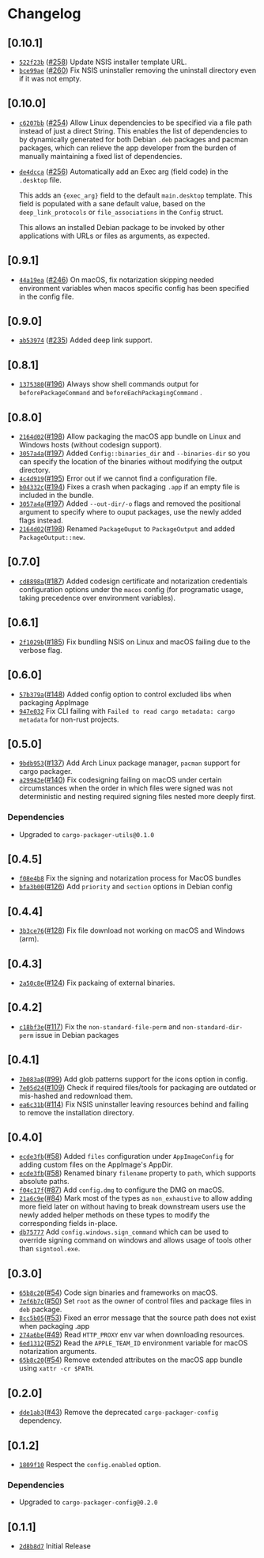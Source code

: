 # Changelog

## \[0.10.1]

- [`522f23b`](https://www.github.com/crabnebula-dev/cargo-packager/commit/522f23bd867b037eeec81c43295aafd38ebe60ec) ([#258](https://www.github.com/crabnebula-dev/cargo-packager/pull/258)) Update NSIS installer template URL.
- [`bce99ae`](https://www.github.com/crabnebula-dev/cargo-packager/commit/bce99aecb4160291a026dcd4750055f9079099f8) ([#260](https://www.github.com/crabnebula-dev/cargo-packager/pull/260)) Fix NSIS uninstaller removing the uninstall directory even if it was not empty.

## \[0.10.0]

- [`c6207bb`](https://www.github.com/crabnebula-dev/cargo-packager/commit/c6207bba042a8a0184ddb7e12650a4cd8f415c23) ([#254](https://www.github.com/crabnebula-dev/cargo-packager/pull/254)) Allow Linux dependencies to be specified via a file path instead of just a direct String.
  This enables the list of dependencies to by dynamically generated for both Debian `.deb` packages and pacman packages,
  which can relieve the app developer from the burden of manually maintaining a fixed list of dependencies.
- [`de4dcca`](https://www.github.com/crabnebula-dev/cargo-packager/commit/de4dccaca4ae758d3adde517cc415a002873e642) ([#256](https://www.github.com/crabnebula-dev/cargo-packager/pull/256)) Automatically add an Exec arg (field code) in the `.desktop` file.

  This adds an `{exec_arg}` field to the default `main.desktop` template.
  This field is populated with a sane default value, based on the
  `deep_link_protocols` or `file_associations` in the `Config` struct.

  This allows an installed Debian package to be invoked by other
  applications with URLs or files as arguments, as expected.

## \[0.9.1]

- [`44a19ea`](https://www.github.com/crabnebula-dev/cargo-packager/commit/44a19eae1f5f26b1bd10ba84dd6eb3d856609a67) ([#246](https://www.github.com/crabnebula-dev/cargo-packager/pull/246)) On macOS, fix notarization skipping needed environment variables when macos specific config has been specified in the config file.

## \[0.9.0]

- [`ab53974`](https://www.github.com/crabnebula-dev/cargo-packager/commit/ab53974b683ce282202e1a550c551eed951e9ca7) ([#235](https://www.github.com/crabnebula-dev/cargo-packager/pull/235)) Added deep link support.

## \[0.8.1]

- [`1375380`](https://www.github.com/crabnebula-dev/cargo-packager/commit/1375380c7c9d2adf55ab18a2ce23917849967995)([#196](https://www.github.com/crabnebula-dev/cargo-packager/pull/196)) Always show shell commands output for `beforePackageCommand` and `beforeEachPackagingCommand` .

## \[0.8.0]

- [`2164d02`](https://www.github.com/crabnebula-dev/cargo-packager/commit/2164d022f5705e59a189007aec7c99cce98136d8)([#198](https://www.github.com/crabnebula-dev/cargo-packager/pull/198)) Allow packaging the macOS app bundle on Linux and Windows hosts (without codesign support).
- [`3057a4a`](https://www.github.com/crabnebula-dev/cargo-packager/commit/3057a4a8440bc4dc897f3038ac821ed181644d43)([#197](https://www.github.com/crabnebula-dev/cargo-packager/pull/197)) Added `Config::binaries_dir` and `--binaries-dir` so you can specify the location of the binaries without modifying the output directory.
- [`4c4d919`](https://www.github.com/crabnebula-dev/cargo-packager/commit/4c4d9194fb0bd2a814f46336747e643b1e208b52)([#195](https://www.github.com/crabnebula-dev/cargo-packager/pull/195)) Error out if we cannot find a configuration file.
- [`b04332c`](https://www.github.com/crabnebula-dev/cargo-packager/commit/b04332c8fc61427dc002a40d9d46bc5f930025c2)([#194](https://www.github.com/crabnebula-dev/cargo-packager/pull/194)) Fixes a crash when packaging `.app` if an empty file is included in the bundle.
- [`3057a4a`](https://www.github.com/crabnebula-dev/cargo-packager/commit/3057a4a8440bc4dc897f3038ac821ed181644d43)([#197](https://www.github.com/crabnebula-dev/cargo-packager/pull/197)) Added `--out-dir/-o` flags and removed the positional argument to specify where to ouput packages, use the newly added flags instead.
- [`2164d02`](https://www.github.com/crabnebula-dev/cargo-packager/commit/2164d022f5705e59a189007aec7c99cce98136d8)([#198](https://www.github.com/crabnebula-dev/cargo-packager/pull/198)) Renamed `PackageOuput` to `PackageOutput` and added `PackageOutput::new`.

## \[0.7.0]

- [`cd8898a`](https://www.github.com/crabnebula-dev/cargo-packager/commit/cd8898a93b66a4aae050fa1006089c3c3b5646f9)([#187](https://www.github.com/crabnebula-dev/cargo-packager/pull/187)) Added codesign certificate and notarization credentials configuration options under the `macos` config (for programatic usage, taking precedence over environment variables).

## \[0.6.1]

- [`2f1029b`](https://www.github.com/crabnebula-dev/cargo-packager/commit/2f1029b2032ac44fd3f3df34307554feb17043b7)([#185](https://www.github.com/crabnebula-dev/cargo-packager/pull/185)) Fix bundling NSIS on Linux and macOS failing due to the verbose flag.

## \[0.6.0]

- [`57b379a`](https://www.github.com/crabnebula-dev/cargo-packager/commit/57b379ad1d9029e767848fda99d4eb6415afe51a)([#148](https://www.github.com/crabnebula-dev/cargo-packager/pull/148)) Added config option to control excluded libs when packaging AppImage
- [`947e032`](https://www.github.com/crabnebula-dev/cargo-packager/commit/947e0328c89d6f043c3ef1b1db5d2252d4f072a5) Fix CLI failing with `Failed to read cargo metadata: cargo metadata` for non-rust projects.

## \[0.5.0]

- [`9bdb953`](https://www.github.com/crabnebula-dev/cargo-packager/commit/9bdb953f1b48c8d69d86e9e42295cd36453c1648)([#137](https://www.github.com/crabnebula-dev/cargo-packager/pull/137)) Add Arch Linux package manager, `pacman` support for cargo packager.
- [`a29943e`](https://www.github.com/crabnebula-dev/cargo-packager/commit/a29943e8c95d70e8b77c23021ce52f6ee13314c8)([#140](https://www.github.com/crabnebula-dev/cargo-packager/pull/140)) Fix codesigning failing on macOS under certain circumstances when the order in which files were signed was not
  deterministic and nesting required signing files nested more deeply first.

### Dependencies

- Upgraded to `cargo-packager-utils@0.1.0`

## \[0.4.5]

- [`f08e4b8`](https://www.github.com/crabnebula-dev/cargo-packager/commit/f08e4b8972b072617fdb78f11e222427e49ebe8e) Fix the signing and notarization process for MacOS bundles
- [`bfa3b00`](https://www.github.com/crabnebula-dev/cargo-packager/commit/bfa3b00cf1087b2ee1e93d9c57b6b577f6294891)([#126](https://www.github.com/crabnebula-dev/cargo-packager/pull/126)) Add `priority` and `section` options in Debian config

## \[0.4.4]

- [`3b3ce76`](https://www.github.com/crabnebula-dev/cargo-packager/commit/3b3ce76da0581cf8d553d6edeb0df24f896c62a6)([#128](https://www.github.com/crabnebula-dev/cargo-packager/pull/128)) Fix file download not working on macOS and Windows (arm).

## \[0.4.3]

- [`2a50c8e`](https://www.github.com/crabnebula-dev/cargo-packager/commit/2a50c8ea734193036db0ab461f9005ea904cf4b7)([#124](https://www.github.com/crabnebula-dev/cargo-packager/pull/124)) Fix packaing of external binaries.

## \[0.4.2]

- [`c18bf3e`](https://www.github.com/crabnebula-dev/cargo-packager/commit/c18bf3e77f91c1c4797992b25902753deee5c986)([#117](https://www.github.com/crabnebula-dev/cargo-packager/pull/117)) Fix the `non-standard-file-perm` and `non-standard-dir-perm` issue in Debian packages

## \[0.4.1]

- [`7b083a8`](https://www.github.com/crabnebula-dev/cargo-packager/commit/7b083a8c2ae709659c03a1069d96c3a8391e0674)([#99](https://www.github.com/crabnebula-dev/cargo-packager/pull/99)) Add glob patterns support for the icons option in config.
- [`7e05d24`](https://www.github.com/crabnebula-dev/cargo-packager/commit/7e05d24a697230b1f53ee5ee2f7d217047089d97)([#109](https://www.github.com/crabnebula-dev/cargo-packager/pull/109)) Check if required files/tools for packaging are outdated or mis-hashed and redownload them.
- [`ea6c31b`](https://www.github.com/crabnebula-dev/cargo-packager/commit/ea6c31b1a3b56bb5408a78f1b2d6b2a2d9ce1161)([#114](https://www.github.com/crabnebula-dev/cargo-packager/pull/114)) Fix NSIS uninstaller leaving resources behind and failing to remove the installation directory.

## \[0.4.0]

- [`ecde3fb`](https://www.github.com/crabnebula-dev/cargo-packager/commit/ecde3fb71a8f120e71d4781c11214db750042cc4)([#58](https://www.github.com/crabnebula-dev/cargo-packager/pull/58)) Added `files` configuration under `AppImageConfig` for adding custom files on the AppImage's AppDir.
- [`ecde3fb`](https://www.github.com/crabnebula-dev/cargo-packager/commit/ecde3fb71a8f120e71d4781c11214db750042cc4)([#58](https://www.github.com/crabnebula-dev/cargo-packager/pull/58)) Renamed binary `filename` property to `path`, which supports absolute paths.
- [`f04c17f`](https://www.github.com/crabnebula-dev/cargo-packager/commit/f04c17f72a4af306f47065aff405c4bd0f7b6442)([#87](https://www.github.com/crabnebula-dev/cargo-packager/pull/87)) Add `config.dmg` to configure the DMG on macOS.
- [`21a6c9e`](https://www.github.com/crabnebula-dev/cargo-packager/commit/21a6c9ef4ddbefe9a6e6c5abf287f2ad993edffb)([#84](https://www.github.com/crabnebula-dev/cargo-packager/pull/84)) Mark most of the types as `non_exhaustive` to allow adding more field later on without having to break downstream users use the newly added helper methods on these types to modify the corresponding fields in-place.
- [`db75777`](https://www.github.com/crabnebula-dev/cargo-packager/commit/db75777d2799ca37217d568befad39b9377cfa2a) Add `config.windows.sign_command` which can be used to override signing command on windows and allows usage of tools other than `signtool.exe`.

## \[0.3.0]

- [`65b8c20`](https://www.github.com/crabnebula-dev/cargo-packager/commit/65b8c20a96877038daa4907b80cd96f96e0bfe33)([#54](https://www.github.com/crabnebula-dev/cargo-packager/pull/54)) Code sign binaries and frameworks on macOS.
- [`7ef6b7c`](https://www.github.com/crabnebula-dev/cargo-packager/commit/7ef6b7c0186e79243240cb2d1a1846fda41a1b54)([#50](https://www.github.com/crabnebula-dev/cargo-packager/pull/50)) Set `root` as the owner of control files and package files in `deb` package.
- [`8cc5b05`](https://www.github.com/crabnebula-dev/cargo-packager/commit/8cc5b05eb3eb124b385d406329eee379349faa86)([#53](https://www.github.com/crabnebula-dev/cargo-packager/pull/53)) Fixed an error message that the source path does not exist when packaging .app
- [`274a6be`](https://www.github.com/crabnebula-dev/cargo-packager/commit/274a6bec553f273934347a18e0d6e2e1ec61bbeb)([#49](https://www.github.com/crabnebula-dev/cargo-packager/pull/49)) Read `HTTP_PROXY` env var when downloading resources.
- [`6ed1312`](https://www.github.com/crabnebula-dev/cargo-packager/commit/6ed1312926d70cf449e7beddacb56a17e51a25ac)([#52](https://www.github.com/crabnebula-dev/cargo-packager/pull/52)) Read the `APPLE_TEAM_ID` environment variable for macOS notarization arguments.
- [`65b8c20`](https://www.github.com/crabnebula-dev/cargo-packager/commit/65b8c20a96877038daa4907b80cd96f96e0bfe33)([#54](https://www.github.com/crabnebula-dev/cargo-packager/pull/54)) Remove extended attributes on the macOS app bundle using `xattr -cr $PATH`.

## \[0.2.0]

- [`dde1ab3`](https://www.github.com/crabnebula-dev/cargo-packager/commit/dde1ab34b59ee614fc24e47a5caa8ebc04d92a08)([#43](https://www.github.com/crabnebula-dev/cargo-packager/pull/43)) Remove the deprecated `cargo-packager-config` dependency.

## \[0.1.2]

- [`1809f10`](https://www.github.com/crabnebula-dev/cargo-packager/commit/1809f10b4fd1720fd740196f67c3c980ade0a6bd) Respect the `config.enabled` option.

### Dependencies

- Upgraded to `cargo-packager-config@0.2.0`

## \[0.1.1]

- [`2d8b8d7`](https://www.github.com/crabnebula-dev/cargo-packager/commit/2d8b8d7c1af73202639449a00dbc51bf171effc7) Initial Release
